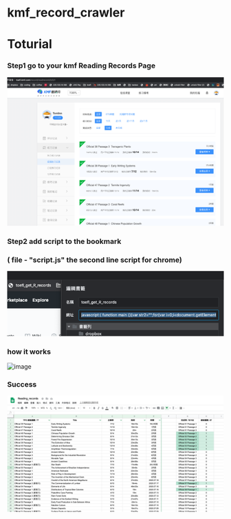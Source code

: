 # kmf_record_crawler

# Toturial

### Step1 go to your kmf Reading Records Page
![image](https://github.com/tomlinn/kmf_record_crawler/blob/master/img/web-1.png)

### Step2 add script to the bookmark
### ( file - "script.js" the second line script for chrome)
![image](https://github.com/tomlinn/kmf_record_crawler/blob/master/img/bookmark.png)

### how it works
![image](https://github.com/tomlinn/kmf_record_crawler/blob/master/tutorial_800.gif)

### Success
![image](https://github.com/tomlinn/kmf_record_crawler/blob/master/img/google_sheet.png)
